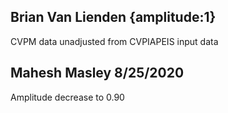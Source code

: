 ## Brian Van Lienden {amplitude:1} 
CVPM data unadjusted from CVPIAPEIS input data
## Mahesh Masley 8/25/2020
Amplitude decrease to 0.90 

